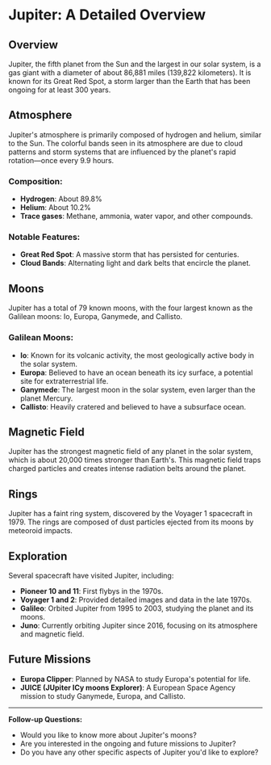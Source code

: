 # Jupiter: A Detailed Overview

## Overview
Jupiter, the fifth planet from the Sun and the largest in our solar system, is a gas giant with a diameter of about 86,881 miles (139,822 kilometers). It is known for its Great Red Spot, a storm larger than the Earth that has been ongoing for at least 300 years.

## Atmosphere
Jupiter's atmosphere is primarily composed of hydrogen and helium, similar to the Sun. The colorful bands seen in its atmosphere are due to cloud patterns and storm systems that are influenced by the planet's rapid rotation—once every 9.9 hours.

### Composition:
- **Hydrogen**: About 89.8%
- **Helium**: About 10.2%
- **Trace gases**: Methane, ammonia, water vapor, and other compounds.

### Notable Features:
- **Great Red Spot**: A massive storm that has persisted for centuries.
- **Cloud Bands**: Alternating light and dark belts that encircle the planet.

## Moons
Jupiter has a total of 79 known moons, with the four largest known as the Galilean moons: Io, Europa, Ganymede, and Callisto.

### Galilean Moons:
- **Io**: Known for its volcanic activity, the most geologically active body in the solar system.
- **Europa**: Believed to have an ocean beneath its icy surface, a potential site for extraterrestrial life.
- **Ganymede**: The largest moon in the solar system, even larger than the planet Mercury.
- **Callisto**: Heavily cratered and believed to have a subsurface ocean.

## Magnetic Field
Jupiter has the strongest magnetic field of any planet in the solar system, which is about 20,000 times stronger than Earth's. This magnetic field traps charged particles and creates intense radiation belts around the planet.

## Rings
Jupiter has a faint ring system, discovered by the Voyager 1 spacecraft in 1979. The rings are composed of dust particles ejected from its moons by meteoroid impacts.

## Exploration
Several spacecraft have visited Jupiter, including:
- **Pioneer 10 and 11**: First flybys in the 1970s.
- **Voyager 1 and 2**: Provided detailed images and data in the late 1970s.
- **Galileo**: Orbited Jupiter from 1995 to 2003, studying the planet and its moons.
- **Juno**: Currently orbiting Jupiter since 2016, focusing on its atmosphere and magnetic field.

## Future Missions
- **Europa Clipper**: Planned by NASA to study Europa's potential for life.
- **JUICE (JUpiter ICy moons Explorer)**: A European Space Agency mission to study Ganymede, Europa, and Callisto.

---

**Follow-up Questions:**
- Would you like to know more about Jupiter's moons?
- Are you interested in the ongoing and future missions to Jupiter?
- Do you have any other specific aspects of Jupiter you'd like to explore?

